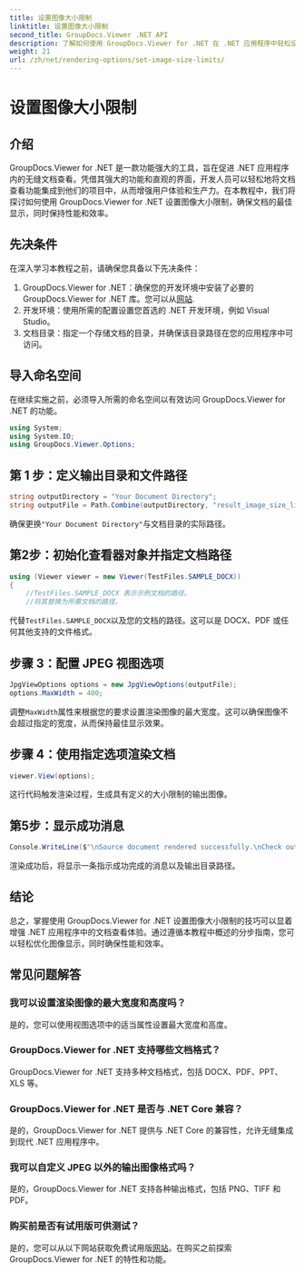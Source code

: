 ```yaml
---
title: 设置图像大小限制
linktitle: 设置图像大小限制
second_title: GroupDocs.Viewer .NET API
description: 了解如何使用 GroupDocs.Viewer for .NET 在 .NET 应用程序中轻松设置图像大小限制，从而增强文档查看体验。
weight: 21
url: /zh/net/rendering-options/set-image-size-limits/
---
```


# 设置图像大小限制

## 介绍
GroupDocs.Viewer for .NET 是一款功能强大的工具，旨在促进 .NET 应用程序内的无缝文档查看。凭借其强大的功能和直观的界面，开发人员可以轻松地将文档查看功能集成到他们的项目中，从而增强用户体验和生产力。在本教程中，我们将探讨如何使用 GroupDocs.Viewer for .NET 设置图像大小限制，确保文档的最佳显示，同时保持性能和效率。
## 先决条件
在深入学习本教程之前，请确保您具备以下先决条件：
1.  GroupDocs.Viewer for .NET：确保您的开发环境中安装了必要的 GroupDocs.Viewer for .NET 库。您可以从[网站](https://releases.groupdocs.com/viewer/net/).
2. 开发环境：使用所需的配置设置您首选的 .NET 开发环境，例如 Visual Studio。
3. 文档目录：指定一个存储文档的目录，并确保该目录路径在您的应用程序中可访问。

## 导入命名空间
在继续实施之前，必须导入所需的命名空间以有效访问 GroupDocs.Viewer for .NET 的功能。
```csharp
using System;
using System.IO;
using GroupDocs.Viewer.Options;
```
## 第 1 步：定义输出目录和文件路径
```csharp
string outputDirectory = "Your Document Directory";
string outputFile = Path.Combine(outputDirectory, "result_image_size_limit.jpg");
```
确保更换`"Your Document Directory"`与文档目录的实际路径。
## 第2步：初始化查看器对象并指定文档路径
```csharp
using (Viewer viewer = new Viewer(TestFiles.SAMPLE_DOCX))
{
    //TestFiles.SAMPLE_DOCX 表示示例文档的路径。
    //将其替换为所需文档的路径。
```
代替`TestFiles.SAMPLE_DOCX`以及您的文档的路径。这可以是 DOCX、PDF 或任何其他支持的文件格式。
## 步骤 3：配置 JPEG 视图选项
```csharp
JpgViewOptions options = new JpgViewOptions(outputFile);
options.MaxWidth = 400;
```
调整`MaxWidth`属性来根据您的要求设置渲染图像的最大宽度。这可以确保图像不会超过指定的宽度，从而保持最佳显示效果。
## 步骤 4：使用指定选项渲染文档
```csharp
viewer.View(options);
```
这行代码触发渲染过程，生成具有定义的大小限制的输出图像。
## 第5步：显示成功消息
```csharp
Console.WriteLine($"\nSource document rendered successfully.\nCheck output in {outputDirectory}.");
```
渲染成功后，将显示一条指示成功完成的消息以及输出目录路径。

## 结论
总之，掌握使用 GroupDocs.Viewer for .NET 设置图像大小限制的技巧可以显着增强 .NET 应用程序中的文档查看体验。通过遵循本教程中概述的分步指南，您可以轻松优化图像显示，同时确保性能和效率。
## 常见问题解答
### 我可以设置渲染图像的最大宽度和高度吗？
是的，您可以使用视图选项中的适当属性设置最大宽度和高度。
### GroupDocs.Viewer for .NET 支持哪些文档格式？
GroupDocs.Viewer for .NET 支持多种文档格式，包括 DOCX、PDF、PPT、XLS 等。
### GroupDocs.Viewer for .NET 是否与 .NET Core 兼容？
是的，GroupDocs.Viewer for .NET 提供与 .NET Core 的兼容性，允许无缝集成到现代 .NET 应用程序中。
### 我可以自定义 JPEG 以外的输出图像格式吗？
是的，GroupDocs.Viewer for .NET 支持各种输出格式，包括 PNG、TIFF 和 PDF。
### 购买前是否有试用版可供测试？
是的，您可以从以下网站获取免费试用版[网站](https://releases.groupdocs.com/viewer/net/)。在购买之前探索 GroupDocs.Viewer for .NET 的特性和功能。